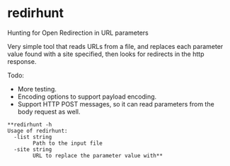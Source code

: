 # redirhunt
Hunting for Open Redirection in URL parameters

Very simple tool that reads URLs from a file, and replaces each parameter value found with a site specified, then looks for redirects in the http response.

Todo:
- More testing.
- Encoding options to support payload encoding.
- Support HTTP POST messages, so it can read parameters from the body request as well. 



```
**redirhunt -h
Usage of redirhunt:
  -list string
    	Path to the input file
  -site string
    	URL to replace the parameter value with**
```

